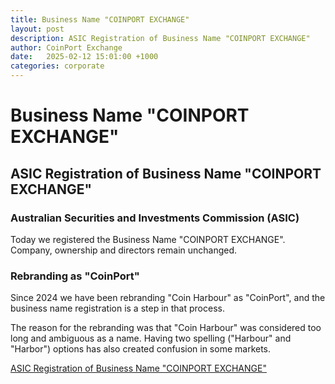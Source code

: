 ```yaml
---
title: Business Name "COINPORT EXCHANGE"
layout: post
description: ASIC Registration of Business Name "COINPORT EXCHANGE"
author: CoinPort Exchange
date:   2025-02-12 15:01:00 +1000
categories: corporate
---
```

# Business Name "COINPORT EXCHANGE"

## ASIC Registration of Business Name "COINPORT EXCHANGE"

### Australian Securities and Investments Commission (ASIC)

Today we registered the Business Name "COINPORT EXCHANGE". Company, ownership and directors remain unchanged.

### Rebranding as "CoinPort"

Since 2024 we have been rebranding "Coin Harbour" as "CoinPort", and the business name registration is a step in that process. 

The reason for the rebranding was that "Coin Harbour" was considered too long and ambiguous as a name. Having two spelling ("Harbour" and "Harbor") options has also created confusion in some markets.

[ASIC Registration of Business Name "COINPORT EXCHANGE"](https://doc.coinport.com.au/legal/docs/ASIC_Certificate_Business_Name_CoinPort_Exchange.pdf)
